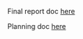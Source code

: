 Final report doc [here](https://docs.google.com/document/d/13m8d7QXubkUyj5bxRciF7sT_LWxZpxowovt-UM_pz5E/edit?usp=sharing)

Planning doc [here](https://docs.google.com/document/d/1AGHk9SKVwaYs-8ld7v_QKJyl_PlGaC02Dh5Sp5orqsI/edit?tab=t.0)
